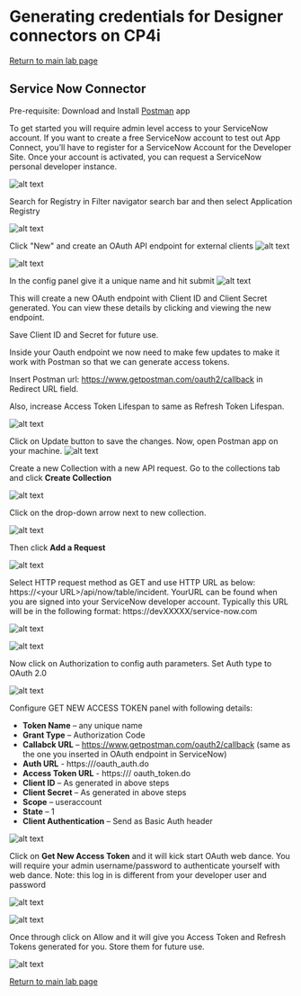 # Generating credentials for Designer connectors on CP4i

[Return to main lab page](../index.md)

## Service Now Connector


Pre-requisite: Download and Install [Postman](https://www.postman.com/) app

To get started you will require admin level access to your ServiceNow account. If you want to create a free ServiceNow account to test out App Connect, you’ll have to register for a ServiceNow Account for the Developer Site. Once your account is activated, you can request a ServiceNow personal developer instance.

![alt text][pic9]

Search for Registry in Filter navigator search bar and then select Application Registry

![alt text][pic10]

Click "New" and create an OAuth API endpoint for external clients
![alt text][pic11]

![alt text][pic12]

In the config panel give it a unique name and hit submit
![alt text][pic13]

This will create a new OAuth endpoint with Client ID and Client Secret generated. You can view these details by clicking and viewing the new endpoint.

Save Client ID and Secret for future use.

Inside your Oauth endpoint we now need to make few updates to make it work with Postman so that we can generate access tokens.

Insert Postman url: https://www.getpostman.com/oauth2/callback in Redirect URL field.

Also, increase Access Token Lifespan to same as Refresh Token Lifespan.

![alt text][pic14]

Click on Update button to save the changes. Now, open Postman app on your machine.
![alt text][pic15]

Create a new Collection with a new API request. Go to the collections tab and click **Create Collection**

![alt text][pic16]

Click on the drop-down arrow next to new collection. 

![alt text][pic17]

Then click **Add a Request**

![alt text][pic18]

Select HTTP request method as GET and use HTTP URL as below: https://&lt;your URL&gt;/api/now/table/incident. YourURL can be found when you are signed into your ServiceNow developer account. Typically this URL will be in the following format: https://devXXXXX/service-now.com

![alt text][pic19]

![alt text][pic20]


Now click on Authorization to config auth parameters. Set Auth type to OAuth 2.0

![alt text][pic21]

Configure GET NEW ACCESS TOKEN panel with following details:
* **Token Name** – any unique name
* **Grant Type** – Authorization Code
* **Callabck URL** – https://www.getpostman.com/oauth2/callback (same as the one you inserted in OAuth endpoint in ServiceNow)
* **Auth URL** - https://<your ServiceNow URL>/oauth_auth.do
* **Access Token URL** - https://<your ServiceNow URL>/ oauth_token.do 
* **Client ID** – As generated in above steps
* **Client Secret** – As generated in above steps
* **Scope** – useraccount
* **State** – 1
* **Client Authentication** – Send as Basic Auth header

![alt text][pic22]

Click on **Get New Access Token** and it will kick start OAuth web dance. You will require your admin username/password to authenticate yourself with web dance. Note: this log in is different from your developer user and password

![alt text][pic23]


![alt text][pic24]


Once through click on Allow and it will give you Access Token and Refresh Tokens generated for you. Store them for future use.


![alt text][pic25]

[Return to main lab page](../index.md)

[pic9]: images/9.png
[pic10]: images/10.png
[pic11]: images/11.png
[pic12]: images/12.png
[pic13]: images/13.png
[pic14]: images/14.png
[pic15]: images/15.png
[pic16]: images/16.png
[pic17]: images/17.png
[pic18]: images/18.png
[pic19]: images/19.png
[pic20]: images/20.png
[pic21]: images/21.png
[pic22]: images/22.png
[pic23]: images/23.png
[pic24]: images/24.png
[pic25]: images/25.png
